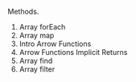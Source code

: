 Methods. 

1. Array forEach
2. Array map
3. Intro Arrow Functions
4. Arrow Functions Implicit Returns
5. Array find
6. Array filter
